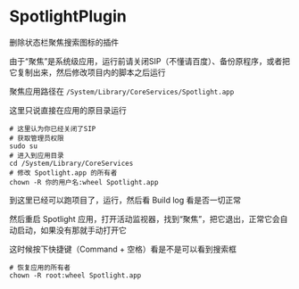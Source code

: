 # SpotlightPlugin
删除状态栏聚焦搜索图标的插件

由于“聚焦”是系统级应用，运行前请关闭SIP（不懂请百度）、备份原程序，或者把它复制出来，然后修改项目内的脚本之后运行

聚焦应用路径在 `/System/Library/CoreServices/Spotlight.app`

这里只说直接在应用的原目录运行
```
# 这里认为你已经关闭了SIP
# 获取管理员权限
sudo su
# 进入到应用目录
cd /System/Library/CoreServices
# 修改 Spotlight.app 的所有者
chown -R 你的用户名:wheel Spotlight.app
```

到这里已经可以跑项目了，运行，然后看 Build log 看是否一切正常

然后重启 Spotlight 应用，打开活动监视器，找到“聚焦”，把它退出，正常它会自动启动，如果没有那就手动打开它

这时候按下快捷键（Command + 空格）看是不是可以看到搜索框


```
# 恢复应用的所有者
chown -R root:wheel Spotlight.app
```
